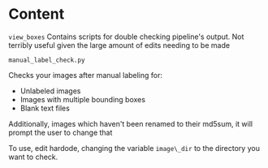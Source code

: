 # Content


`view_boxes`
Contains scripts for double checking pipeline's output. Not terribly useful given the large amount of edits needing to be made


`manual_label_check.py`

Checks your images after manual labeling for:
- Unlabeled images
- Images with multiple bounding boxes
- Blank text files

Additionally, images which haven't been renamed to their md5sum, it will  prompt the user to change that

To use, edit hardode, changing the variable `image\_dir` to the directory you want to check.

